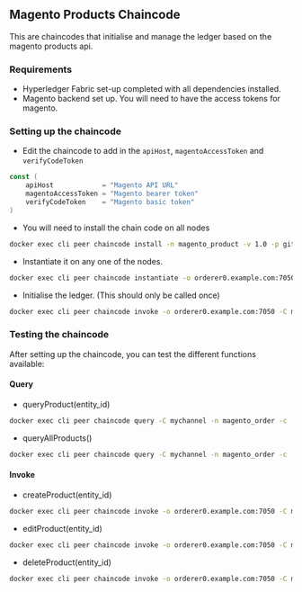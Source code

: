 ## Magento Products Chaincode

This are chaincodes that initialise and manage the ledger based on the magento products api.

### Requirements

- Hyperledger Fabric set-up completed with all dependencies installed.
- Magento backend set up. You will need to have the access tokens for magento.

### Setting up the chaincode

- Edit the chaincode to add in the `apiHost`, `magentoAccessToken` and `verifyCodeToken`

```go
const (
	apiHost            = "Magento API URL"
	magentoAccessToken = "Magento bearer token"
	verifyCodeToken    = "Magento basic token"
)
```

- You will need to install the chain code on all nodes

```bash
docker exec cli peer chaincode install -n magento_product -v 1.0 -p github.com/chaincode/magento_product/go
```

- Instantiate it on any one of the nodes.

```bash
docker exec cli peer chaincode instantiate -o orderer0.example.com:7050 -C mychannel -n magento_product -v 1.0 -c '{"Args":[]}' --tls true --cafile /opt/gopath/src/github.com/hyperledger/fabric/peer/crypto/ordererOrganizations/example.com/orderers/orderer0.example.com/msp/tlscacerts/tlsca.example.com-cert.pem
```

- Initialise the ledger. (This should only be called once)

```bash
docker exec cli peer chaincode invoke -o orderer0.example.com:7050 -C mychannel -n magento_product -c '{"Args":["initProducts"]}' --tls true --cafile /opt/gopath/src/github.com/hyperledger/fabric/peer/crypto/ordererOrganizations/example.com/orderers/orderer0.example.com/msp/tlscacerts/tlsca.example.com-cert.pem
```

### Testing the chaincode

After setting up the chaincode, you can test the different functions available:

#### Query

- queryProduct(entity_id)

```bash
docker exec cli peer chaincode query -C mychannel -n magento_order -c '{"Args":["queryProduct", "{entity_id}"]}'
```

- queryAllProducts()

```bash
docker exec cli peer chaincode query -C mychannel -n magento_order -c '{"Args":["queryAllProducts"]}'
```

#### Invoke

- createProduct(entity_id)

```bash
docker exec cli peer chaincode invoke -o orderer0.example.com:7050 -C mychannel -n magento_order -c '{"Args":["createOrder","{entity_id}"]}' --tls true --cafile /opt/gopath/src/github.com/hyperledger/fabric/peer/crypto/ordererOrganizations/example.com/orderers/orderer0.example.com/msp/tlscacerts/tlsca.example.com-cert.pem
```

- editProduct(entity_id)

```bash
docker exec cli peer chaincode invoke -o orderer0.example.com:7050 -C mychannel -n magento_order -c '{"Args":["editOrder","{entity_id}"]}' --tls true --cafile /opt/gopath/src/github.com/hyperledger/fabric/peer/crypto/ordererOrganizations/example.com/orderers/orderer0.example.com/msp/tlscacerts/tlsca.example.com-cert.pem
```

- deleteProduct(entity_id)

```bash
docker exec cli peer chaincode invoke -o orderer0.example.com:7050 -C mychannel -n magento_order -c '{"Args":["deleteOrder","{entity_id}"]}' --tls true --cafile /opt/gopath/src/github.com/hyperledger/fabric/peer/crypto/ordererOrganizations/example.com/orderers/orderer0.example.com/msp/tlscacerts/tlsca.example.com-cert.pem
```


